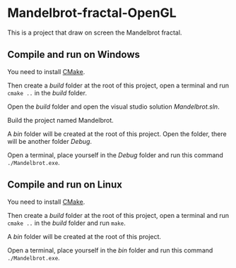 # Mandelbrot-fractal-OpenGL

This is a project that draw on screen the Mandelbrot fractal.

## Compile and run on Windows

You need to install [CMake](https://cmake.org/download/).

Then create a *build* folder at the root of this project, open a terminal and run `cmake ..` in the *build* folder.

Open the *build* folder and open the visual studio solution *Mandelbrot.sln*.

Build the project named Mandelbrot.

A *bin* folder will be created at the root of this project. Open the folder, there will be another folder *Debug*.

Open a terminal, place yourself in the *Debug* folder and run this command `./Mandelbrot.exe`.


## Compile and run on Linux

You need to install [CMake](https://cmake.org/download/).

Then create a *build* folder at the root of this project, open a terminal and run `cmake ..` in the *build* folder and run `make`.

A *bin* folder will be created at the root of this project.

Open a terminal, place yourself in the *bin* folder and run this command `./Mandelbrot.exe`.
